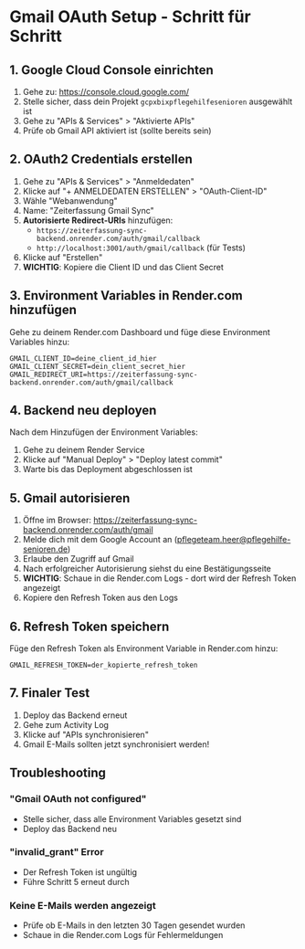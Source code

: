 # Gmail OAuth Setup - Schritt für Schritt

## 1. Google Cloud Console einrichten

1. Gehe zu: https://console.cloud.google.com/
2. Stelle sicher, dass dein Projekt `gcpxbixpflegehilfesenioren` ausgewählt ist
3. Gehe zu "APIs & Services" > "Aktivierte APIs"
4. Prüfe ob Gmail API aktiviert ist (sollte bereits sein)

## 2. OAuth2 Credentials erstellen

1. Gehe zu "APIs & Services" > "Anmeldedaten"
2. Klicke auf "+ ANMELDEDATEN ERSTELLEN" > "OAuth-Client-ID"
3. Wähle "Webanwendung"
4. Name: "Zeiterfassung Gmail Sync"
5. **Autorisierte Redirect-URIs** hinzufügen:
   - `https://zeiterfassung-sync-backend.onrender.com/auth/gmail/callback`
   - `http://localhost:3001/auth/gmail/callback` (für Tests)
6. Klicke auf "Erstellen"
7. **WICHTIG**: Kopiere die Client ID und das Client Secret

## 3. Environment Variables in Render.com hinzufügen

Gehe zu deinem Render.com Dashboard und füge diese Environment Variables hinzu:

```
GMAIL_CLIENT_ID=deine_client_id_hier
GMAIL_CLIENT_SECRET=dein_client_secret_hier
GMAIL_REDIRECT_URI=https://zeiterfassung-sync-backend.onrender.com/auth/gmail/callback
```

## 4. Backend neu deployen

Nach dem Hinzufügen der Environment Variables:
1. Gehe zu deinem Render Service
2. Klicke auf "Manual Deploy" > "Deploy latest commit"
3. Warte bis das Deployment abgeschlossen ist

## 5. Gmail autorisieren

1. Öffne im Browser: https://zeiterfassung-sync-backend.onrender.com/auth/gmail
2. Melde dich mit dem Google Account an (pflegeteam.heer@pflegehilfe-senioren.de)
3. Erlaube den Zugriff auf Gmail
4. Nach erfolgreicher Autorisierung siehst du eine Bestätigungsseite
5. **WICHTIG**: Schaue in die Render.com Logs - dort wird der Refresh Token angezeigt
6. Kopiere den Refresh Token aus den Logs

## 6. Refresh Token speichern

Füge den Refresh Token als Environment Variable in Render.com hinzu:

```
GMAIL_REFRESH_TOKEN=der_kopierte_refresh_token
```

## 7. Finaler Test

1. Deploy das Backend erneut
2. Gehe zum Activity Log
3. Klicke auf "APIs synchronisieren"
4. Gmail E-Mails sollten jetzt synchronisiert werden!

## Troubleshooting

### "Gmail OAuth not configured"
- Stelle sicher, dass alle Environment Variables gesetzt sind
- Deploy das Backend neu

### "invalid_grant" Error
- Der Refresh Token ist ungültig
- Führe Schritt 5 erneut durch

### Keine E-Mails werden angezeigt
- Prüfe ob E-Mails in den letzten 30 Tagen gesendet wurden
- Schaue in die Render.com Logs für Fehlermeldungen